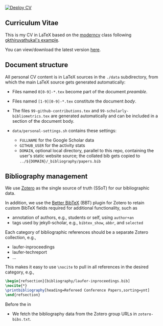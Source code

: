 [![Deploy CV](https://github.com/klaeufer/cv/actions/workflows/main.yml/badge.svg)](https://github.com/klaeufer/cv/actions/workflows/main.yml)

## Curriculum Vitae

This is my CV in LaTeX based on the [moderncv](https://ctan.org/pkg/moderncv) class following [gkthiruvathukal's example](https://github.com/gkthiruvathukal/cv).

You can view/download the latest version [here](https://github.com/klaeufer/cv/releases/latest/download/klaeufer.pdf).

## Document structure

All personal CV content is in LaTeX sources in the `./data` subdirectory, from which the main LaTeX source gets generated automatically:

- Files named `0[0-9]-*.tex` become part of the document *preamble*.
- Files named `[1-9][0-9]-*.tex` constitute the document *body*.
- The files `99-github-contributions.tex` and `99-scholarly-bibliometrics.tex` are generated automatically and can be included in a section of the document body.
- `data/personal-settings.sh` contains these settings:

  - `FULLNAME` for the Google Scholar data
  - `GITHUB_USER` for the activity stats
  - `DOMAIN`, optional local directory, parallel to this repo, containing the user's static website source; the collated bib gets copied to `../${DOMAIN}/_bibliography/papers.bib`


## Bibliography management

We use [Zotero](https://www.zotero.org/) as the single source of truth (SSoT) for our bibliographic data.

In addition, we use the [Better BibTeX](https://retorque.re/zotero-better-bibtex/) (BBT) plugin for Zotero to retain custom BibTeX fields required for additional functionality, such as

- annotation of authors, e.g., students or self, using `author+an`
- tags used by jekyll-scholar, e.g., `bibtex_show`, `abbr`, and `selected`

Each category of bibliographic references should be a separate Zotero collection, e.g.,

- laufer-inproceedings
- laufer-techreport
- ...

This makes it easy to use `\nocite` to pull in all references in the desired category, e.g.,

```LaTeX
\begin{refsection}[bibliography/laufer-inproceedings.bib]
\nocite{*}
\printbibliography[heading=Refereed Conference Papers,sorting=ynt]
\end{refsection}
```

Before the in

- We fetch the bibliography data from the Zotero group URLs in `zotero-bibs.txt`.
